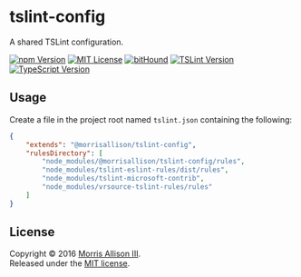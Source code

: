 # tslint-config

A shared TSLint configuration.

[![npm Version][badge-npm]][npm]
[![MIT License][badge-license]][license]
[![bitHound][badge-bithound]][bithound]
[![TSLint Version][badge-tslint]][tslint]
[![TypeScript Version][badge-typescript]][typescript]

[badge-bithound]: https://img.shields.io/bithound/dependencies/github/morrisallison/tslint-config.svg?style=flat-square
[badge-license]: https://img.shields.io/badge/license-MIT-blue.svg?style=flat-square
[badge-npm]: https://img.shields.io/npm/v/tslint-config.svg?style=flat-square
[badge-tslint]: https://img.shields.io/badge/TSLint-v4.2-blue.svg?style=flat-square
[badge-typescript]: https://img.shields.io/badge/TypeScript-v2.1-blue.svg?style=flat-square
[bitHound]: https://bithound.io/github/morrisallison/tslint-config
[license]: https://github.com/morrisallison/tslint-config/raw/master/LICENSE
[npm]: https://www.npmjs.com/package/@morrisallison/tslint-config
[tslint]: https://github.com/palantir/tslint
[typescript]: https://github.com/Microsoft/TypeScript

## Usage

Create a file in the project root named `tslint.json` containing the following:

```json
{
    "extends": "@morrisallison/tslint-config",
    "rulesDirectory": [
        "node_modules/@morrisallison/tslint-config/rules",
        "node_modules/tslint-eslint-rules/dist/rules",
        "node_modules/tslint-microsoft-contrib",
        "node_modules/vrsource-tslint-rules/rules"
    ]
}
```

## License

Copyright &copy; 2016 [Morris Allison III](http://morris.xyz).
<br>Released under the [MIT license][license].
